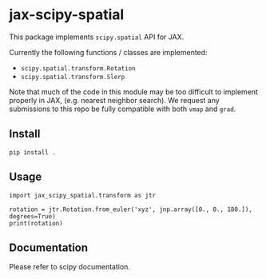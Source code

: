 # jax-scipy-spatial

This package implements `scipy.spatial` API for JAX.

Currently the following functions / classes are implemented:

- `scipy.spatial.transform.Rotation`
- `scipy.spatial.transform.Slerp`

Note that much of the code in this module may be too difficult to implement
properly in JAX, (e.g. nearest neighbor search). We request any submissions to
this repo be fully compatible with both `vmap` and `grad`.

## Install
```
pip install .
```

## Usage
```
import jax_scipy_spatial.transform as jtr

rotation = jtr.Rotation.from_euler('xyz', jnp.array([0., 0., 180.]), degrees=True)
print(rotation)
```

## Documentation
Please refer to scipy documentation.
